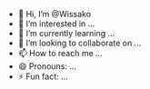 - 👋 Hi, I’m @Wissako
- 👀 I’m interested in ...
- 🌱 I’m currently learning ...
- 💞️ I’m looking to collaborate on ...
- 📫 How to reach me ...
- 😄 Pronouns: ...
- ⚡ Fun fact: ...

<!---
Wissako/Wissako is a ✨ special ✨ repository because its `README.md` (this file) appears on your GitHub profile.
You can click the Preview link to take a look at your changes.
--->
